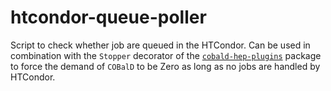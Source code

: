 # htcondor-queue-poller

Script to check whether job are queued in the HTCondor. Can be used in combination with the `Stopper` decorator of the [`cobald-hep-plugins`](https://github.com/MatterMiners/cobald-hep-plugins) package to force the demand of `COBalD` to be Zero as long as no jobs are handled by HTCondor.